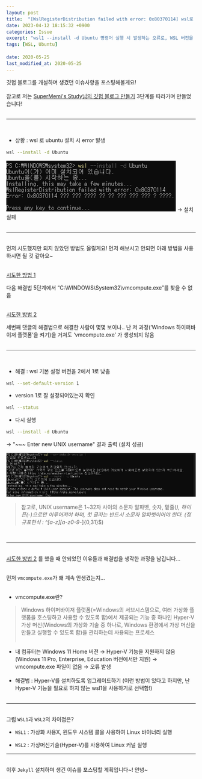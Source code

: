 ```yaml
---
layout: post
title:  "[WslRegisterDistribution failed with error: 0x80370114] wsl로 ubuntu 설치 시 발생하는 오류"
date: 2023-04-12 18:15:32 +0900
categories: Issue
excerpt: "wsl1 --install -d Ubuntu 명령어 실행 시 발생하는 오류로, WSL 버전을 1로 낮추어 해결하자."
tags: [WSL, Ubuntu]
 
date: 2020-05-25
last_modified_at: 2020-05-25
---
```


깃헙 블로그를 개설하며 생겼던 이슈사항을 포스팅해볼게요!<br><br>
참고로 저는 [SuperMemi's Study님의 깃헙 블로그 만들기](https://supermemi.tistory.com/entry/%EB%82%98%EB%A7%8C%EC%9D%98-%EB%B8%94%EB%A1%9C%EA%B7%B8-%EB%A7%8C%EB%93%A4%EA%B8%B0-Git-hub-blog-GitHubio?category=997749) 3단계를 따라가며 만들었습니다!<br><br>

---
<br>

- 상황 : wsl 로 ubuntu 설치 시 error 발생<br>

```bash
wsl --install -d Ubuntu
```
![](/public/img/2023-04-12-1.png)
→ 설치 실패<br><br>

---

<br>먼저 시도했지만 되지 않았던 방법도 올릴게요!
먼저 해보시고 안되면 아래 방법을 사용하시면 될 것 같아요~<br><br>

[시도한 방법 1](https://answers.microsoft.com/en-us/insider/forum/all/wsl-2-installing-linux-failed-error-code/bae391d1-4215-4d93-b0c4-3d96404a7c74)

다음 해결법 5단계에서 “C:\WINDOWS\System32\vmcompute.exe”를 찾을 수 없음<br><br>

[시도한 방법 2](https://www.reddit.com/r/bashonubuntuonwindows/comments/zlf0js/error_0x80370114_but_vmcomputeexe_doesnt_even/)

세번째 댓글의 해결법으로 해결한 사람이 몇몇 보이나..  난 저 과정(’Windows 하이퍼바이저 플랫폼’을 켜기)을 거쳐도 ‘vmcompute.exe’ 가 생성되지 않음<br><br>

---
<br>

- 해결 : wsl 기본 설정 버전을 2에서 1로 낮춤

```bash
wsl --set-default-version 1
```

- version 1로 잘 설정되어있는지 확인
```bash
wsl --status
```

- 다시 실행
```bash
wsl --install -d Ubuntu
```

→ "~~~ Enter new UNIX username" 결과 출력 (설치 성공)

![](/public/img/2023-04-12-2.png)

> 참고로, UNIX username은 1~32자 사이의 소문자 알파벳, 숫자, 밑줄(_), 하이픈(-)으로만 이루어져야 하며, 첫 글자는 반드시 소문자 알파벳이어야 한다. (정규표현식 : ^[a-z][a-z0-9_-]{0,31}$)

<br>

---

<br>[시도한 방법 2](https://www.reddit.com/r/bashonubuntuonwindows/comments/zlf0js/error_0x80370114_but_vmcomputeexe_doesnt_even/) 를 했을 때 안되었던 이유들과 해결법을 생각한 과정을 남깁니다...<br><br>

먼저 `vmcompute.exe`가 왜 계속 안생겼는지...<br><br>

- vmcompute.exe란? 
> Windows 하이퍼바이저 플랫폼(=Windows의 서브시스템으로, 여러 가상화 플랫폼을 호스팅하고 사용할 수 있도록 함)에서 제공되는 기능 중 하나인 Hyper-V 가상 머신(Windows의 가상화 기술 중 하나로, Windows 환경에서 가상 머신을 만들고 실행할 수 있도록 함)을 관리하는데 사용되는 프로세스
<br><br>
- 내 컴퓨터는 Windows 11 Home 버전 → Hyper-V 기능을 지원하지 않음 (Windows 11 Pro, Enterprise, Education 버전에서만 지원) → vmcompute.exe 파일이 없음 → 오류 발생
<br><Br>
- 해결법 : Hyper-V를 설치하도록 업그레이드하기 (이런 방법이 있다고 하지만, 난 Hyper-V 기능을 필요로 하지 않는 wsl1을 사용하기로 선택함!)
<br><br>

---

<br>그럼 `WSL1`과 `WSL2`의 차이점은?

- `WSL1` : 가상화 사용X, 윈도우 시스템 콜을 사용하여 Linux 바이너리 실행

- `WSL2` : 가상머신기술(Hyper-V)를 사용하여 Linux 커널 실행

---

<br>이후 `Jekyll` 설치하며 생긴 이슈를 포스팅할 계획입니다~! 안녕~